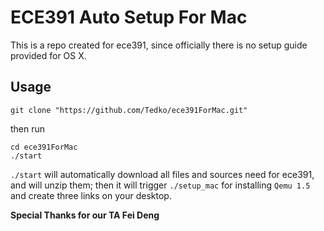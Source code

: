 # ECE391 Auto Setup For Mac


This is a repo created for ece391, since officially there is no setup guide provided for OS X. 

## Usage

```fish
git clone "https://github.com/Tedko/ece391ForMac.git"
```
then run 

```fish
cd ece391ForMac
./start
```
```./start``` will automatically download all files and sources need for ece391, and will unzip them;
then it will trigger ```./setup_mac``` for installing ```Qemu 1.5``` and create three links on your desktop. 


**Special Thanks for our TA Fei Deng**

